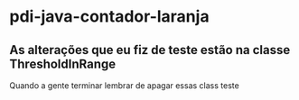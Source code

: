 # pdi-java-contador-laranja
 
## As alterações que eu  fiz de teste estão na classe ThresholdInRange
   Quando a gente terminar lembrar de apagar essas class teste
